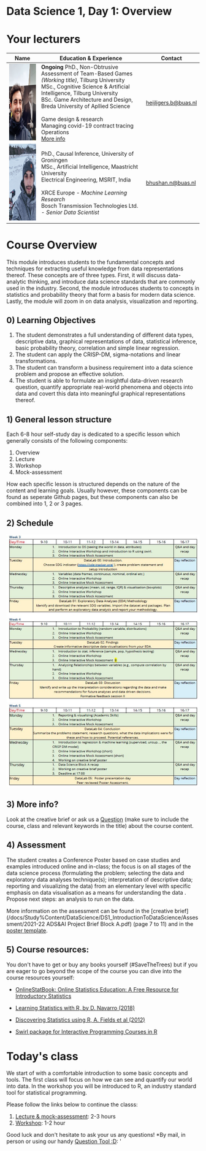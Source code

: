 ﻿# Data Science 1, Day 1: Overview

# Your lecturers

Name  | Education & Experience  | Contact
---   | ----------------------  | ---
<img src="/docs/Study Content/DataScience/DS1_IntroductionToDataScience/Day1_Self-Study/Assets/BramMediumCloseUp.jpg" width="140" height="200" /> | **Ongoing** PhD., Non-Obtrusive Assessment of Team-Based Games *(Working title)*, Tilburg University  <br> MSc., Cognitive Science & Artificial Intelligence, Tilburg University <br> BSc. Game Architecture and Design, Breda University of Apllied Science <br> <br> Game design & research <br> Managing covid-19 contract tracing Operations <br> [More info](docs/Study%Content/DataScience/DS1_IntroductionToDataScience/Assets/AboutLecturers/AboutBramHeijligers) | heijligers.b@buas.nl
<img src="/docs/Study Content/Programming/assets/nitinFaceSmall.png" width="140" height="200" /> | PhD., Causal Inference, University of Groningen​  <br> MSc., Artificial Intelligence, Maastricht University​ <br> Electrical Engineering, MSRIT, India <br> <br> XRCE Europe - *Machine Learning Research* <br> Bosch Transmission Technologies Ltd. - *Senior Data Scientist* | bhushan.n@buas.nl

# Course Overview
This module introduces students to the fundamental concepts and techniques for extracting useful knowledge from data representations thereof. These concepts are of three types. First, it will discuss data-analytic thinking, and introduce data science standards that are commonly used in the industry. Second, the module introduces students to concepts in statistics and probability theory that form a basis for modern data science. Lastly, the module will zoom in on data analysis, visualization and reporting.  

## 0) Learning Objectives
1. The student demonstrates a full understanding of different data types, descriptive data, graphical representations of data, statistical inference, basic probability theory, correlation and simple linear regression.
2. The student can apply the CRISP-DM, sigma-notations and linear transformations.
3. The student can transform a business requirement into a data science problem and propose an effective solution.
4. The student is able to formulate an insightful data-driven research question, quantify appropriate real-world phenomena and objects into data and covert this data into meaningful graphical representations thereof.

## 1) General lesson structure
Each 6-8 hour self-study day is dedicated to a specific lesson which generally consists of the following components:
1. Overview
2. Lecture
3. Workshop
4. Mock-assessment

How each specific lesson is structured depends on the nature of the content and learning goals. Usually however, these components can be found as seperate Github pages, but these components can also be combined into 1, 2 or 3 pages.

## 2) Schedule
<img src="/docs/Study Content/DataScience/DS1_IntroductionToDataScience/Assets/Images/CourseSchedule.jpg" />

## 3) More info?
Look at the creative brief or ask us a [Question](https://github.com/BredaUniversity/AAI-DM/issues/new) (make sure to include the course, class and relevant keywords in the title) about the course content.

## 4) Assessment
The student creates a Conference Poster based on case studies and examples introduced online and in-class; the focus is on all stages of the data science process (formulating the problem; selecting the data and exploratory data analyses technique(s); interpretation of descriptive data; reporting and visualizing the data) from an elementary level with specific emphasis on data visualisation as a means for understanding the data . Propose next steps: an analysis to run on the data.

More information on the assessment can be found in the [creative brief](/docs/Study%Content/DataScience/DS1_IntroductionToDataScience/Assessment/2021-22 ADS&AI Project Brief Block A.pdf) (page 7 to 11) and in the [poster template](/docs/Study%Content/DataScience/DS1_IntroductionToDataScience/Assessment/DS1-AssesmentPoster_Template.pptx).

## 5) Course resources:
You don't have to get or buy any books yourself (#SaveTheTrees) but if you are eager to go beyond the scope of the course you can dive into the course resources yourself:

- [OnlineStatBook: Online Statistics Education: A Free Resource for Introductory Statistics](https://onlinestatbook.com/)

- [Learning Statistics with R, by D. Navarro (2018)](https://learningstatisticswithr.com/)

- [Discovering Statistics using R, A. Fields et al (2012)](https://uk.sagepub.com/en-gb/eur/discovering-statistics-using-r/book236067)  

- [Swirl package for Interactive Programming Courses in R](https://swirlstats.com/)  

#  Today's class
We start of with a comfortable introduction to some basic concepts and tools. The first class will focus on how we can see and quantify our world into data. In the workshop you will be introduced to R, an industry standard tool for statistical programming.

Please follow the links below to continue the classs:
1. [Lecture & mock-assessment](/docs/Study%Content/DataScience/DS1_IntroductionToDataScience/Day1_Self-Study/DS1_Day1_MVP_LectureAndMockAssesment): 2-3 hours
2. [Workshop](/docs/Study%Content/DataScience/DS1_IntroductionToDataScience/Day1_Self-Study/DS1_Day1_MVP_IntroToR): 1-2 hour

Good luck and don't hesitate to ask your us any questions!
*By mail, in person or using our handy [Question Tool :D](https://github.com/BredaUniversity/AAI-DM/issues/new): '
